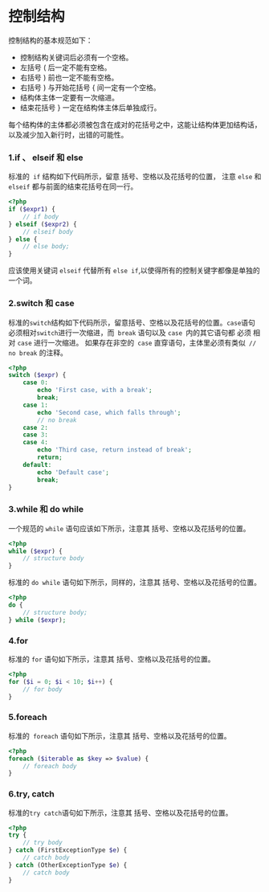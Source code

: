 # 控制结构

控制结构的基本规范如下：

- 控制结构关键词后必须有一个空格。
- 左括号 ( 后一定不能有空格。
- 右括号 ) 前也一定不能有空格。
- 右括号 ) 与开始花括号 { 间一定有一个空格。
- 结构体主体一定要有一次缩进。
- 结束花括号 } 一定在结构体主体后单独成行。

每个结构体的主体都必须被包含在成对的花括号之中，这能让结构体更加结构话，以及减少加入新行时，出错的可能性。

### 1.if 、 elseif 和 else

标准的` if` 结构如下代码所示，留意 括号、空格以及花括号的位置， 注意 `else` 和 `elseif` 都与前面的结束花括号在同一行。

```php
<?php
if ($expr1) {
    // if body
} elseif ($expr2) {
    // elseif body
} else {
    // else body;
}
```

应该使用关键词 `elseif` 代替所有 `else if`,以使得所有的控制关键字都像是单独的一个词。

### 2.switch 和 case

标准的`switch`结构如下代码所示，留意括号、空格以及花括号的位置。`case`语句必须相对`switch`进行一次缩进，而` break` 语句以及 `case `内的其它语句都 必须 相对 `case` 进行一次缩进。 如果存在非空的` case` 直穿语句，主体里必须有类似` // no break` 的注释。


```php
<?php
switch ($expr) {
    case 0:
        echo 'First case, with a break';
        break;
    case 1:
        echo 'Second case, which falls through';
        // no break
    case 2:
    case 3:
    case 4:
        echo 'Third case, return instead of break';
        return;
    default:
        echo 'Default case';
        break;
}
```
### 3.while 和 do while

一个规范的 `while` 语句应该如下所示，注意其 括号、空格以及花括号的位置。

```php
<?php
while ($expr) {
    // structure body
}
```

标准的 `do while` 语句如下所示，同样的，注意其 括号、空格以及花括号的位置。

```php
<?php
do {
    // structure body;
} while ($expr);
```
### 4.for

标准的 `for` 语句如下所示，注意其 括号、空格以及花括号的位置。

```php
<?php
for ($i = 0; $i < 10; $i++) {
    // for body
}
```
### 5.foreach

标准的` foreach` 语句如下所示，注意其 括号、空格以及花括号的位置。

```php
<?php
foreach ($iterable as $key => $value) {
    // foreach body
}
```
### 6.try, catch

标准的`try catch`语句如下所示，注意其 括号、空格以及花括号的位置。

```php
<?php
try {
    // try body
} catch (FirstExceptionType $e) {
    // catch body
} catch (OtherExceptionType $e) {
    // catch body
}
```